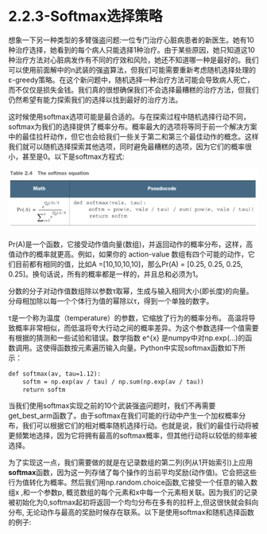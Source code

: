 # 2.2.3-Softmax选择策略

想象一下另一种类型的多臂强盗问题:一位专门治疗心脏病患者的新医生。她有10种治疗选择，她看到的每个病人只能选择1种治疗。由于某些原因，她只知道这10种治疗方法对心脏病发作有不同的疗效和风险，她还不知道哪一种是最好的。我们可以使用前面解中的n武装的强盗算法，但我们可能需要重新考虑随机选择处理的ε-greedy策略。在这个新问题中，随机选择一种治疗方法可能会导致病人死亡，而不仅仅是损失金钱。我们真的很想确保我们不会选择最糟糕的治疗方法，但我们仍然希望有能力探索我们的选择以找到最好的治疗方法。

这时候使用softmax选项可能是最合适的。与在探索过程中随机选择行动不同，softmax为我们的选择提供了概率分布。概率最大的选项将等同于前一个解决方案中的最佳拉杆动作，但它也会给我们一些关于第二和第三个最佳动作的概念。这样我们就可以随机选择探索其他选项，同时避免最糟糕的选项，因为它们的概率很小，甚至是0。以下是softmax方程式:

![](../../.gitbook/assets/image%20%2853%29.png)

Pr\(A\)是一个函数，它接受动作值向量\(数组\)，并返回动作的概率分布，这样，高值动作的概率就更高。例如，如果你的 action-value 数组有四个可能的动作，它们目前都有相同的值，比如A =\[10,10,10,10\]，那么Pr\(A\) = \[0.25, 0.25, 0.25, 0.25\]。换句话说，所有的概率都是一样的，并且总和必须为1。

分数的分子对动作值数组除以参数τ取幂，生成与输入相同大小\(即长度\)的向量。分母相加除以每一个个体行为值的幂除以τ，得到一个单独的数字。

τ是一个称为温度（temperature）的参数，它缩放了行为的概率分布。 高温将导致概率非常相似，而低温将夸大行动之间的概率差异。为这个参数选择一个值需要有根据的猜测和一些试验和错误。数学指数 e^{x} 是numpy中对np.exp\(…\)的函数调用。这使得函数按元素遍历输入向量。Python中实现softmax函数如下所示：

```text
def softmax(av, tau=1.12):
    softm = np.exp(av / tau) / np.sum(np.exp(av / tau))
    return softm
```

当我们使用softmax实现之前的10个武装强盗问题时，我们不再需要get\_best\_arm函数了。由于softmax在我们可能的行动中产生一个加权概率分布，我们可以根据它们的相对概率随机选择行动。也就是说，我们的最佳行动将被更频繁地选择，因为它将拥有最高的softmax概率，但其他行动将以较低的频率被选择。

为了实现这一点，我们需要做的就是在记录数组的第二列\(列从1开始索引\)上应用**softmax**函数，因为这一列存储了每个操作的当前平均奖励\(动作值\)。它会把这些行为值转化为概率。然后我们用np.random.choice函数,它接受一个任意的输入数组x ,和一个参数p, 概览数组的每个元素和x中每一个元素相关联。因为我们的记录被初始化为0,softmax起初将返回一个均匀分布在多有的拉杆上,但这很快就会斜向分布, 无论动作与最高的奖励时候存在联系。以下是使用softmax和随机选择函数的例子:















